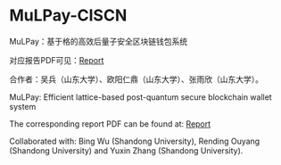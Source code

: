 # MuLPay-CISCN
MuLPay：基于格的高效后量子安全区块链钱包系统

对应报告PDF可见：[Report](https://github.com/pmgao/MuLPay-CISCN/blob/main/Report.pdf)

合作者：吴兵（山东大学）、欧阳仁鼎（山东大学）、张雨欣（山东大学）。


MuLPay: Efficient lattice-based post-quantum secure blockchain wallet system

The corresponding report PDF can be found at: [Report](https://github.com/pmgao/MuLPay-CISCN/blob/main/Report.pdf)

Collaborated with: Bing Wu (Shandong University), Rending Ouyang (Shandong University) and Yuxin Zhang (Shandong University).
